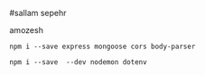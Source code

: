 #sallam sepehr 

amozesh

 ` npm i --save express mongoose cors body-parser   `

 `` npm i --save  --dev nodemon dotenv  ``